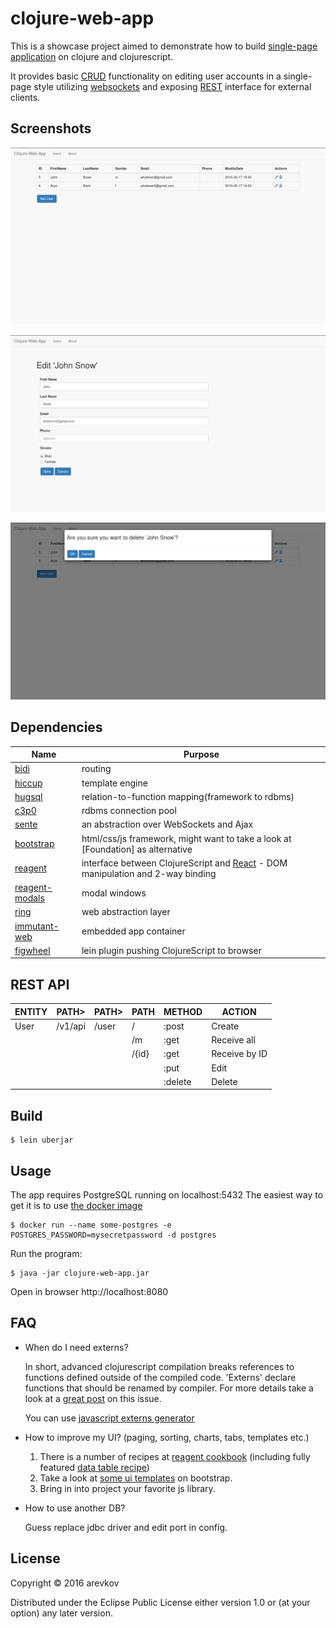 # clojure-web-app

This is a showcase project aimed to demonstrate how to build
[single-page application](https://en.wikipedia.org/wiki/Single-page_application) on clojure and clojurescript.

It provides basic [CRUD](https://en.wikipedia.org/wiki/CRUD) functionality on editing user accounts
in a single-page style utilizing [websockets](https://en.wikipedia.org/wiki/WebSocket) and exposing [REST](https://en.wikipedia.org/wiki/REST)
interface for external clients.

## Screenshots

![table](https://github.com/arevkov/clojure-web-app/raw/master/doc/screen-table.png)

![edit form](https://github.com/arevkov/clojure-web-app/raw/master/doc/screen-edit.png)

![delete modal](https://github.com/arevkov/clojure-web-app/raw/master/doc/screen-delete.png)


## Dependencies

| Name | Purpose |
|------|---------|
|[bidi](https://github.com/juxt/bidi)|routing|
|[hiccup](https://github.com/weavejester/hiccup)|template engine|
|[hugsql](http://www.hugsql.org/)|relation-to-function mapping(framework to rdbms)|
|[c3p0](https://github.com/swaldman/c3p0)|rdbms connection pool|
|[sente](https://github.com/ptaoussanis/sente)|an abstraction over WebSockets and Ajax|
|[bootstrap](http://getbootstrap.com/)|html/css/js framework, might want to take a look at [Foundation] as alternative|
|[reagent](http://reagent-project.github.io/)|interface between ClojureScript and [React](http://facebook.github.io/react/) - DOM manipulation and 2-way binding|
|[reagent-modals](https://github.com/Frozenlock/reagent-modals)|modal windows|
|[ring](https://github.com/ring-clojure)|web abstraction layer|
|[immutant-web](http://immutant.org/)|embedded app container|
|[figwheel](https://github.com/bhauman/lein-figwheel)|lein plugin pushing ClojureScript to browser|

## REST API

| ENTITY | PATH> | PATH> | PATH | METHOD | ACTION |
|--------|-------|-------|------|--------|--------|
| User | /v1/api | /user | / | :post | Create |
| | | | /m | :get | Receive all |
| | | | /{id} | :get | Receive by ID |
| | | | | :put | Edit |
| | | | | :delete | Delete |

## Build

    $ lein uberjar

## Usage

The app requires PostgreSQL running on localhost:5432
The easiest way to get it is to use [the docker image](https://hub.docker.com/r/_/postgres/)

    $ docker run --name some-postgres -e POSTGRES_PASSWORD=mysecretpassword -d postgres

Run the program:

    $ java -jar clojure-web-app.jar

Open in browser http://localhost:8080

## FAQ

* When do I need externs?

  In short, advanced clojurescript compilation breaks references to functions
  defined outside of the compiled code. 'Externs' declare functions
  that should be renamed by compiler. For more details take a look at a [great post](https://blog.8thlight.com/taryn-sauer/2014/07/31/clojurescript-faux-pas.html) on this issue.

  You can use [javascript externs generator](http://jmmk.github.io/javascript-externs-generator/)

* How to improve my UI? (paging, sorting, charts, tabs, templates etc.)

  1. There is a number of recipes at [reagent cookbook](https://github.com/reagent-project/reagent-cookbook)
     (including fully featured [data table recipe](https://github.com/reagent-project/reagent-cookbook/tree/master/recipes/data-tables))
  2. Take a look at [some ui templates](http://startbootstrap.com/) on bootstrap.
  3. Bring in into project your favorite js library.

* How to use another DB?

  Guess replace jdbc driver and edit port in config.

## License

Copyright © 2016 arevkov

Distributed under the Eclipse Public License either version 1.0 or (at
your option) any later version.
